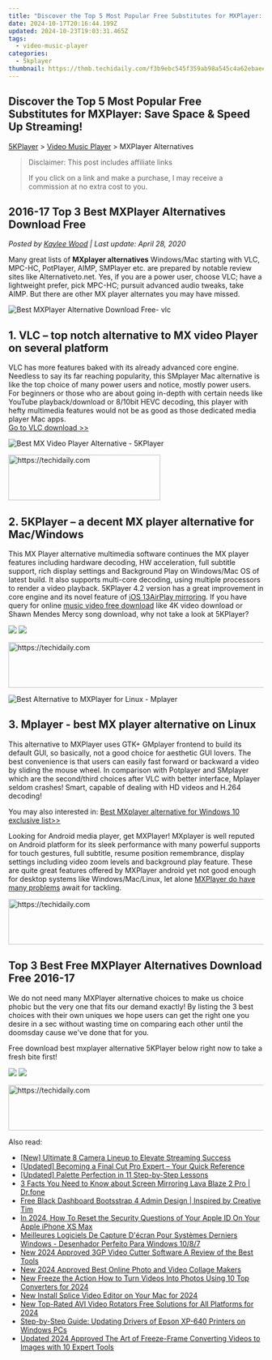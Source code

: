 ```yaml
---
title: "Discover the Top 5 Most Popular Free Substitutes for MXPlayer: Save Space & Speed Up Streaming!"
date: 2024-10-17T20:16:44.199Z
updated: 2024-10-23T19:03:31.465Z
tags:
  - video-music-player
categories:
  - 5kplayer
thumbnail: https://thmb.techidaily.com/f3b9ebc545f359ab98a545c4a62ebaee9fb8e9ec48b8af506bc5428bdf5f9d0e.jpg
---
```


## Discover the Top 5 Most Popular Free Substitutes for MXPlayer: Save Space & Speed Up Streaming!

[5KPlayer](https://tools.techidaily.com/5kplayer/products/) \> [Video Music Player](https://tools.techidaily.com/5kplayer/video-music-player/) \> MXPlayer Alternatives

>  Disclaimer: This post includes affiliate links
>
>  If you click on a link and make a purchase, I may receive a commission at no extra cost to you.
>

## 2016-17 Top 3 Best MXPlayer Alternatives Download Free

 _Posted by [Kaylee Wood](https://www.quora.com/profile/Amanda-Hu-21) | Last update: April 28, 2020_ 

Many great lists of **MXplayer alternatives** Windows/Mac starting with VLC, MPC-HC, PotPlayer, AIMP, SMPlayer etc. are prepared by notable review sites like Alternativeto.net. Yes, if you are a power user, choose VLC; have a lightweight prefer, pick MPC-HC; pursuit advanced audio tweaks, take AIMP. But there are other MX player alternates you may have missed.

![Best MXPlayer Alternative Download Free- vlc](https://www.5kplayer.com/video-music-player/img/vlc-streamer-icon-zjy-0304002.jpg)

## 1\. VLC – top notch alternative to MX video Player on several platform

VLC has more features baked with its already advanced core engine. Needless to say its far reaching popularity, this SMplayer Mac alternative is like the top choice of many power users and notice, mostly power users. For beginners or those who are about going in-depth with certain needs like YouTube playback/download or 8/10bit HEVC decoding, this player with hefty multimedia features would not be as good as those dedicated media player Mac apps.  
[Go to VLC download >>](https://www.videolan.org/vlc/index.html)

![Best MX Video Player Alternative - 5KPlayer](https://www.5kplayer.com/video-music-player/img/5kplayer-icon-1202.png) 

<!-- affiliate ads begin -->
<a href="https://aligracehair.sjv.io/c/5597632/1997675/19272" target="_top" id="1997675">
  <img src="//a.impactradius-go.com/display-ad/19272-1997675" border="0" alt="https://techidaily.com" width="300" height="90"/>
</a>
<img height="0" width="0" src="https://aligracehair.sjv.io/i/5597632/1997675/19272" style="position:absolute;visibility:hidden;" border="0" />
<!-- affiliate ads end -->

## 2\. 5KPlayer – a decent MX player alternative for Mac/Windows

This MX Player alternative multimedia software continues the MX player features including hardware decoding, HW acceleration, full subtitle support, rich display settings and Background Play on Windows/Mac OS of latest build. It also supports multi-core decoding, using multiple processors to render a video playback. 5KPlayer 4.2 version has a great improvement in core engine and its novel feature of [iOS 13](https://tools.techidaily.com/5kplayer/airplay/)[AirPlay mirroring](https://tools.techidaily.com/5kplayer/airplay/). If you have query for online [music video free download](https://tools.techidaily.com/5kplayer/youtube-download/) like 4K video download or Shawn Mendes Mercy song download, why not take a look at 5KPlayer?

[![](https://www.5kplayer.com/video-music-player/../button/freedownwhitewin.png)](https://tools.techidaily.com/5kplayer/products/) [![](https://www.5kplayer.com/video-music-player/../button/freedownbackmac.png)](https://tools.techidaily.com/5kplayer/products/) 

<!-- affiliate ads begin -->
<a href="https://versadesk.pxf.io/c/5597632/1815678/21290" target="_top" id="1815678">
  <img src="//a.impactradius-go.com/display-ad/21290-1815678" border="0" alt="https://techidaily.com" width="728" height="90"/>
</a>
<img height="0" width="0" src="https://versadesk.pxf.io/i/5597632/1815678/21290" style="position:absolute;visibility:hidden;" border="0" />
<!-- affiliate ads end -->

![Best Alternative to MXPlayer for Linux - Mplayer](https://www.5kplayer.com/video-music-player/img/mplayer-icon-hky-1208.png) 

## 3\. Mplayer - best MX player alternative on Linux

This alternative to MXPlayer uses GTK+ GMplayer frontend to build its default GUI, so basically, not a good choice for aesthetic GUI lovers. The best convenience is that users can easily fast forward or backward a video by sliding the mouse wheel. In comparison with Potplayer and SMplayer which are the second/third choices after VLC with better interface, Mplayer seldom crashes! Smart, capable of dealing with HD videos and H.264 decoding!

You may also interested in: [Best MXplayer alternative for Windows 10 exclusive list>>](https://tools.techidaily.com/5kplayer/video-music-player/)

Looking for Android media player, get MXPlayer! MXplayer is well reputed on Android platform for its sleek performance with many powerful supports for touch gestures, full subtitle, resume position remembrance, display settings including video zoom levels and background play feature. These are quite great features offered by MXPlayer android yet not good enough for desktop systems like Windows/Mac/Linux, let alone [MXPlayer do have many problems](https://tools.techidaily.com/5kplayer/video-music-player/) await for tackling. 

<!-- affiliate ads begin -->
<a href="https://appsumo.8odi.net/c/5597632/2123727/7443" target="_top" id="2123727">
  <img src="//a.impactradius-go.com/display-ad/7443-2123727" border="0" alt="https://techidaily.com" width="728" height="90"/>
</a>
<img height="0" width="0" src="https://appsumo.8odi.net/i/5597632/2123727/7443" style="position:absolute;visibility:hidden;" border="0" />
<!-- affiliate ads end -->

## Top 3 Best Free MXPlayer Alternatives Download Free 2016-17

We do not need many MXPlayer alternative choices to make us choice phobic but the very one that fits our demand exactly! By listing the 3 best choices with their own uniques we hope users can get the right one you desire in a sec without wasting time on comparing each other until the doomsday cause we've done that for you. 

Free download best mxplayer alternative 5KPlayer below right now to take a fresh bite first!

[![](https://www.5kplayer.com/video-music-player/../button/freedownwhitewin.png)](https://tools.techidaily.com/5kplayer/products/) [![](https://www.5kplayer.com/video-music-player/../button/freedownbackmac.png)](https://tools.techidaily.com/5kplayer/products/)

<!-- affiliate ads begin -->
<a href="https://aligracehair.sjv.io/c/5597632/1880931/19272" target="_top" id="1880931">
  <img src="//a.impactradius-go.com/display-ad/19272-1880931" border="0" alt="https://techidaily.com" width="728" height="90"/>
</a>
<img height="0" width="0" src="https://aligracehair.sjv.io/i/5597632/1880931/19272" style="position:absolute;visibility:hidden;" border="0" />
<!-- affiliate ads end -->

<ins class="adsbygoogle"
     style="display:block"
     data-ad-format="autorelaxed"
     data-ad-client="ca-pub-7571918770474297"
     data-ad-slot="1223367746"></ins>

<ins class="adsbygoogle"
     style="display:block"
     data-ad-client="ca-pub-7571918770474297"
     data-ad-slot="8358498916"
     data-ad-format="auto"
     data-full-width-responsive="true"></ins>

<span class="atpl-alsoreadstyle">Also read:</span>
<div><ul>
<li><a href="https://fox-info.techidaily.com/new-ultimate-8-camera-lineup-to-elevate-streaming-success/"><u>[New] Ultimate 8 Camera Lineup to Elevate Streaming Success</u></a></li>
<li><a href="https://extra-information.techidaily.com/updated-becoming-a-final-cut-pro-expert-your-quick-reference/"><u>[Updated] Becoming a Final Cut Pro Expert – Your Quick Reference</u></a></li>
<li><a href="https://article-tips.techidaily.com/updated-palette-perfection-in-11-step-by-step-lessons/"><u>[Updated] Palette Perfection in 11 Step-by-Step Lessons</u></a></li>
<li><a href="https://screen-mirror.techidaily.com/3-facts-you-need-to-know-about-screen-mirroring-lava-blaze-2-pro-drfone-by-drfone-android/"><u>3 Facts You Need to Know about Screen Mirroring Lava Blaze 2 Pro | Dr.fone</u></a></li>
<li><a href="https://win-hacks.techidaily.com/free-black-dashboard-bootsstrap-4-admin-design-inspired-by-creative-tim/"><u>Free Black Dashboard Bootsstrap 4 Admin Design | Inspired by Creative Tim</u></a></li>
<li><a href="https://apple-account.techidaily.com/in-2024-how-to-reset-the-security-questions-of-your-apple-id-on-your-apple-iphone-xs-max-by-drfone-ios/"><u>In 2024, How To Reset the Security Questions of Your Apple ID On Your Apple iPhone XS Max</u></a></li>
<li><a href="https://eaxpv-info.techidaily.com/meilleures-logiciels-de-capture-decran-pour-systemes-derniers-windows-desenhador-perfeito-para-windows-1087/"><u>Meilleures Logiciels De Capture D'écran Pour Systèmes Derniers Windows - Desenhador Perfeito Para Windows 10/8/7</u></a></li>
<li><a href="https://video-ai-editor.techidaily.com/new-2024-approved-3gp-video-cutter-software-a-review-of-the-best-tools/"><u>New 2024 Approved 3GP Video Cutter Software A Review of the Best Tools</u></a></li>
<li><a href="https://video-ai-editor.techidaily.com/new-2024-approved-best-online-photo-and-video-collage-makers/"><u>New 2024 Approved Best Online Photo and Video Collage Makers</u></a></li>
<li><a href="https://video-ai-editor.techidaily.com/new-freeze-the-action-how-to-turn-videos-into-photos-using-10-top-converters-for-2024/"><u>New Freeze the Action How to Turn Videos Into Photos Using 10 Top Converters for 2024</u></a></li>
<li><a href="https://video-ai-editor.techidaily.com/new-install-splice-video-editor-on-your-mac-for-2024/"><u>New Install Splice Video Editor on Your Mac for 2024</u></a></li>
<li><a href="https://video-ai-editor.techidaily.com/new-top-rated-avi-video-rotators-free-solutions-for-all-platforms-for-2024/"><u>New Top-Rated AVI Video Rotators Free Solutions for All Platforms for 2024</u></a></li>
<li><a href="https://driver-download.techidaily.com/step-by-step-guide-updating-drivers-of-epson-xp-640-printers-on-windows-pcs/"><u>Step-by-Step Guide: Updating Drivers of Epson XP-640 Printers on Windows PCs</u></a></li>
<li><a href="https://video-ai-editor.techidaily.com/updated-2024-approved-the-art-of-freeze-frame-converting-videos-to-images-with-10-expert-tools/"><u>Updated 2024 Approved The Art of Freeze-Frame Converting Videos to Images with 10 Expert Tools</u></a></li>
</ul></div>

